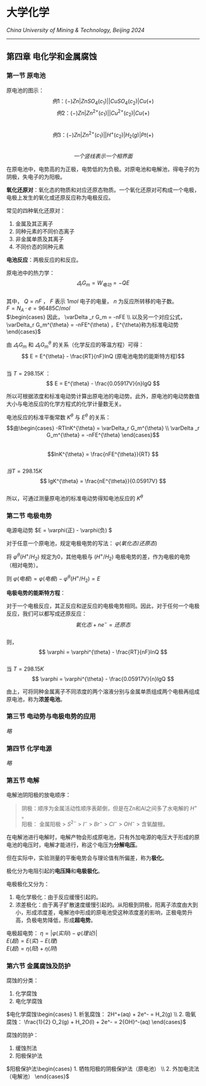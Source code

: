 # 大学化学

*China University of Mining & Technology, Beijing 2024*  

-------------  

## 第四章 电化学和金属腐蚀  

### 第一节 原电池  

原电池的图示：  
$$ 例1：(-)Zn|ZnSO_4(c_1)||CuSO_4(c_2)|Cu(+) $$
$$ 例2：(-)Zn|Zn^{2+}(c_1)||Cu^{2+}(c_2)|Cu(+) $$  
$$ 例3：(-)Zn|Zn^{2+}(c_1)||H^+(c_2)|H_2(g)|Pt(+) $$  
$$ 一个竖线表示一个相界面 $$  

在原电池中，电势高的为正极，电势低的为负极。对原电池和电解池，得电子的为阴极，失电子的为阳极。  

**氧化还原对**：氧化态的物质和对应还原态物质。一个氧化还原对可构成一个电极，电极上发生的氧化或还原反应称为电极反应。  

常见的四种氧化还原对：  
1. 金属及其正离子  
2. 同种元素的不同价态离子  
3. 非金属单质及其离子  
4. 不同价态的同种元素  


**电池反应**：两极反应的和反应。  

原电池中的热力学：  
$$ \varDelta_r G_m = W_{电功} = -QE $$  
其中， $Q = nF$ ， $F$ 表示 $1mol$ 电子的电量， $n$ 为反应所转移的电子数。  
$F = N_A \cdot e = 96485 C/mol$  
$\begin{cases}
    因此， \varDelta _r G_m = -nFE \\
    以及另一个对应公式， \varDelta_r G_m^{\theta} = -nFE^{\theta} ，E^{\theta}称为标准电动势
\end{cases}$  

由 $\varDelta _r G_m$ 和 $\varDelta _r G_m^{\theta}$ 的关系（化学反应的等温方程）可得：  
$$ E = E^{\theta} - \frac{RT}{nF}lnQ (原电池电势的能斯特方程)$$  
当 $T = 298.15K$ ：
$$ E = E^{\theta} - \frac{0.05917V}{n}lgQ $$  

所以可根据浓度和标准电动势计算出原电池的电动势。此外，原电池的电动势数值大小与电池反应的化学方程式的化学计量数无关。  

电池反应的标准平衡常数 $K^{\theta}$ 与 $E^{\theta}$ 的关系：  
$$由\begin{cases}
    -RTlnK^{\theta} = \varDelta_r G_m^{\theta} \\
    \varDelta _r G_m^{\theta} = -nFE^{\theta}
\end{cases}$$  
$$lnK^{\theta} = \frac{nFE^{\theta}}{RT} $$  
$当 T = 298.15K$  
$$ lgK^{\theta} = \frac{nE^{\theta}}{0.05917V} $$  
所以，可通过测量原电池的标准电动势得知电池反应的 $K^{\theta}$  

### 第二节 电极电势  

电源电动势 $E = \varphi(正) - \varphi(负) $  

对于任意一个原电池，规定电极电势的写法： $\varphi(氧化态/还原态)$  

将 $\varphi^{\theta}(H^+/H_2)$ 规定为0，其他电极与 $(H^+/H_2)$ 电极电势的差，作为电极的电势（相对电势）。  

则 $\varphi(电极) = \varphi(电极) - \varphi^{\theta}(H^+/H_2) = E$  

**电极电势的能斯特方程**：  

对于一个电极反应，其正反应和逆反应的电极电势相同。因此，对于任何一个电极反应，我们可以都写成还原反应：  
$$ 氧化态 + ne^- = 还原态 $$  
则，  
$$ \varphi = \varphi^{\theta} - \frac{RT}{nF}lnQ $$  
当 $T = 298.15K$  
$$ \varphi = \varphi^{\theta} - \frac{0.05917V}{n}lgQ $$  

由上，可将同种金属离子不同浓度的两个溶液分别与金属单质组成两个电极再组成原电池，称为**浓差电池**。  

### 第三节 电动势与电极电势的应用  
*略*  

### 第四节 化学电源  
*略*  

### 第五节 电解  

电解池阴阳极的放电顺序：
> 阴极：顺序为金属活动性顺序表颠倒，但是在Zn和Al之间多了水电解的 $H^+$ 。  
> 阳极： 金属阳极 > $S^{2-}$ > $I^-$ > ${Br}^-$ > ${Cl}^-$ > ${OH}^-$ > 含氧酸根。


在电解池进行电解时，电解产物会形成原电池，只有外加电源的电压大于形成的原电池的电压时，电解才能进行，称这个电压为**分解电压**。  

但在实际中，实验测量的平衡电势会与理论值有所偏差，称为**极化**。  

极化分为电阻引起的**电压降**和**电极极化**。

电极极化又分为：
1. 电化学极化：由于反应缓慢引起的。
2. 浓差极化：由于离子扩散速度缓慢引起的。从阳极到阴极，阳离子浓度由大到小，形成浓度差，电解池中形成的原电池受这种浓度差的影响，正极电势升高，负极电势降低，形成**超电势**。  

电极超电势： $\eta = |\varphi(实际) - \varphi(理论)|$  
$E(超) = E(实) - E(理)$  
$E(超) = \eta(阳) + \eta(阴)$  

### 第六节 金属腐蚀及防护  

腐蚀的分类：  
1. 化学腐蚀
2. 电化学腐蚀

$电化学腐蚀\begin{cases}
    1. 析氢腐蚀： 2H^+(aq) + 2e^- = H_2(g) \\
    2. 吸氧腐蚀： \frac{1}{2} O_2(g) + H_2O(l) + 2e^- = 2{OH}^-(aq)
\end{cases}$  

腐蚀的防护：  
1. 缓蚀剂法  
2. 阳极保护法

$阳极保护法\begin{cases}
    1. 牺牲阳极的阴极保护法（原电池） \\
    2. 外加电流法（电解池）
\end{cases}$  

